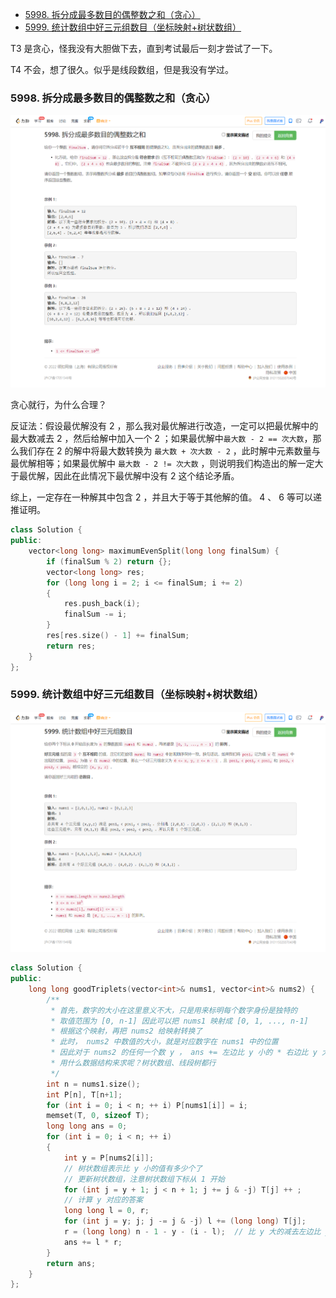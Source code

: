 
<!-- @import "[TOC]" {cmd="toc" depthFrom=1 depthTo=6 orderedList=false} -->

<!-- code_chunk_output -->

- [5998. 拆分成最多数目的偶整数之和（贪心）](#5998-拆分成最多数目的偶整数之和贪心)
- [5999. 统计数组中好三元组数目（坐标映射+树状数组）](#5999-统计数组中好三元组数目坐标映射树状数组)

<!-- /code_chunk_output -->

T3 是贪心，怪我没有大胆做下去，直到考试最后一刻才尝试了一下。

T4 不会，想了很久。似乎是线段数组，但是我没有学过。

### 5998. 拆分成最多数目的偶整数之和（贪心）

![](./images/leetcode-cn.com_contest_biweekly-contest-72_problems_maximum-split-of-positive-even-integers_.png)

贪心就行，为什么合理？

反证法：假设最优解没有 2 ，那么我对最优解进行改造，一定可以把最优解中的最大数减去 2 ，然后给解中加入一个 2 ；如果最优解中`最大数 - 2 == 次大数`，那么我们存在 2 的解中将最大数转换为 `最大数 + 次大数 - 2` ，此时解中元素数量与最优解相等；如果最优解中 `最大数 - 2 != 次大数` ，则说明我们构造出的解一定大于最优解，因此在此情况下最优解中没有 2 这个结论矛盾。

综上，一定存在一种解其中包含 2 ，并且大于等于其他解的值。 4 、 6 等可以递推证明。

```cpp
class Solution {
public:
    vector<long long> maximumEvenSplit(long long finalSum) {
        if (finalSum % 2) return {};
        vector<long long> res;
        for (long long i = 2; i <= finalSum; i += 2)
        {
            res.push_back(i);
            finalSum -= i;
        }
        res[res.size() - 1] += finalSum;
        return res;
    }
};
```

### 5999. 统计数组中好三元组数目（坐标映射+树状数组）

![](./images/leetcode-cn.com_contest_biweekly-contest-72_problems_count-good-triplets-in-an-array_.png)

```cpp
class Solution {
public:
    long long goodTriplets(vector<int>& nums1, vector<int>& nums2) {
        /**
         * 首先，数字的大小在这里意义不大，只是用来标明每个数字身份是独特的
         * 取值范围为 [0, n-1] 因此可以把 nums1 映射成 [0, 1, ..., n-1]
         * 根据这个映射，再把 nums2 给映射转换了
         * 此时， nums2 中数值的大小，就是对应数字在 nums1 中的位置
         * 因此对于 nums2 的任何一个数 y ， ans += 左边比 y 小的 * 右边比 y 大的
         * 用什么数据结构来求呢？树状数组、线段树都行
         */
        int n = nums1.size();
        int P[n], T[n+1];
        for (int i = 0; i < n; ++ i) P[nums1[i]] = i;
        memset(T, 0, sizeof T);
        long long ans = 0;
        for (int i = 0; i < n; ++ i)
        {
            int y = P[nums2[i]];
            // 树状数组表示比 y 小的值有多少个了
            // 更新树状数组，注意树状数组下标从 1 开始
            for (int j = y + 1; j < n + 1; j += j & -j) T[j] ++ ;
            // 计算 y 对应的答案
            long long l = 0, r;
            for (int j = y; j; j -= j & -j) l += (long long) T[j];
            r = (long long) n - 1 - y - (i - l);  // 比 y 大的减去左边比 y 大的
            ans += l * r;
        }
        return ans;
    }
};
```
